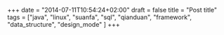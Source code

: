 +++
date = "2014-07-11T10:54:24+02:00"
draft = false
title = "Post title"
tags = ["java",
"linux",
"suanfa",
"sql",
"qianduan",
"framework",
"data_structure",
"design_mode"
]
+++
